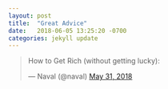 ```yaml
---
layout: post
title:  "Great Advice"
date:   2018-06-05 13:25:20 -0700
categories: jekyll update
---
```


<blockquote class="twitter-tweet" data-lang="en"><p lang="en" dir="ltr">How to Get Rich (without getting lucky):</p>&mdash; Naval (@naval) <a href="https://twitter.com/naval/status/1002103360646823936?ref_src=twsrc%5Etfw">May 31, 2018</a></blockquote>
<script async src="https://platform.twitter.com/widgets.js" charset="utf-8"></script>
